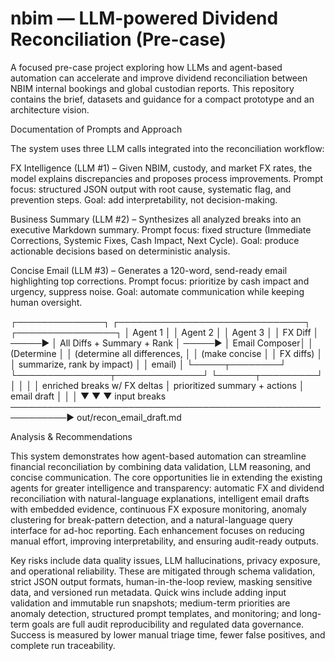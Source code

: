 # nbim — LLM-powered Dividend Reconciliation (Pre-case)

A focused pre-case project exploring how LLMs and agent-based automation can accelerate
and improve dividend reconciliation between NBIM internal bookings and global custodian
reports. This repository contains the brief, datasets and guidance for a compact
prototype and an architecture vision.

Documentation of Prompts and Approach

The system uses three LLM calls integrated into the reconciliation workflow:

FX Intelligence (LLM #1) – Given NBIM, custody, and market FX rates, the model explains discrepancies and proposes process improvements.
Prompt focus: structured JSON output with root cause, systematic flag, and prevention steps.
Goal: add interpretability, not decision-making.

Business Summary (LLM #2) – Synthesizes all analyzed breaks into an executive Markdown summary.
Prompt focus: fixed structure (Immediate Corrections, Systemic Fixes, Cash Impact, Next Cycle).
Goal: produce actionable decisions based on deterministic analysis.

Concise Email (LLM #3) – Generates a 120-word, send-ready email highlighting top corrections.
Prompt focus: prioritize by cash impact and urgency, suppress noise.
Goal: automate communication while keeping human oversight.

┌──────────────┐          ┌──────────────────────────────┐          ┌────────────────┐
│  Agent 1     │          │          Agent 2             │          │    Agent 3     │
│  FX Diff     │  ─────▶  │  All Diffs + Summary + Rank │  ─────▶  │  Email Composer│
│ (Determine   │          │  (determine all differences, │          │  (make concise │
│  FX diffs)   │          │   summarize, rank by impact) │          │   email)       │
└─────┬────────┘          └───────────────┬──────────────┘          └──────┬─────────┘
      │                                   │                                │
      │ enriched breaks w/ FX deltas      │ prioritized summary + actions  │ email draft
      │                                   │                                │
      ▼                                   ▼                                ▼
  input breaks  ───────────────────────────────────────────────────────────▶ out/recon_email_draft.md


Analysis & Recommendations

This system demonstrates how agent-based automation can streamline financial reconciliation by combining data validation, LLM reasoning, and concise communication. The core opportunities lie in extending the existing agents for greater intelligence and transparency: automatic FX and dividend reconciliation with natural-language explanations, intelligent email drafts with embedded evidence, continuous FX exposure monitoring, anomaly clustering for break-pattern detection, and a natural-language query interface for ad-hoc reporting. Each enhancement focuses on reducing manual effort, improving interpretability, and ensuring audit-ready outputs.

Key risks include data quality issues, LLM hallucinations, privacy exposure, and operational reliability. These are mitigated through schema validation, strict JSON output formats, human-in-the-loop review, masking sensitive data, and versioned run metadata. Quick wins include adding input validation and immutable run snapshots; medium-term priorities are anomaly detection, structured prompt templates, and monitoring; and long-term goals are full audit reproducibility and regulated data governance. Success is measured by lower manual triage time, fewer false positives, and complete run traceability.